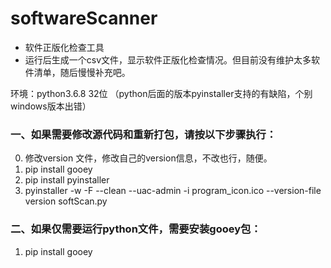 # softwareScanner
+ 软件正版化检查工具
+ 运行后生成一个csv文件，显示软件正版化检查情况。但目前没有维护太多软件清单，随后慢慢补充吧。

环境：python3.6.8 32位 （python后面的版本pyinstaller支持的有缺陷，个别windows版本出错）

### 一、如果需要修改源代码和重新打包，请按以下步骤执行：
0. 修改version 文件，修改自己的version信息，不改也行，随便。
1. pip install gooey
2. pip install pyinstaller
3. pyinstaller -w -F --clean --uac-admin -i program_icon.ico --version-file version softScan.py

### 二、如果仅需要运行python文件，需要安装gooey包：
1. pip install gooey
